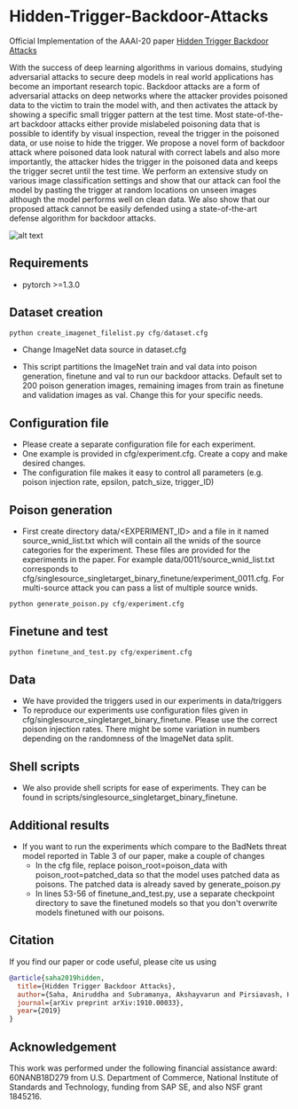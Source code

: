 # Hidden-Trigger-Backdoor-Attacks
Official Implementation of the AAAI-20 paper [Hidden Trigger Backdoor Attacks][paper]

With the success of deep learning algorithms in various domains, studying adversarial attacks to secure deep models
in real world applications has become an important research topic. Backdoor attacks are a form of adversarial attacks on
deep networks where the attacker provides poisoned data to the victim to train the model with, and then activates the attack by showing a specific small trigger pattern at the test time. Most state-of-the-art backdoor attacks either provide mislabeled poisoning data that is possible to identify by visual
inspection, reveal the trigger in the poisoned data, or use noise to hide the trigger. We propose a novel form of backdoor attack where poisoned data look natural with correct labels and also more importantly, the attacker hides the trigger in the poisoned data and keeps the trigger secret until the test time. We perform an extensive study on various image classification settings and show that our attack can fool the model by
pasting the trigger at random locations on unseen images although the model performs well on clean data. We also show
that our proposed attack cannot be easily defended using a state-of-the-art defense algorithm for backdoor attacks.

![alt text][teaser]

## Requirements
+ pytorch >=1.3.0

## Dataset creation
```python
python create_imagenet_filelist.py cfg/dataset.cfg
```

+ Change ImageNet data source in dataset.cfg

+ This script partitions the ImageNet train and val data into poison generation, finetune and val to run our backdoor attacks.
Default set to 200 poison generation images, remaining images from train as finetune and validation images as val.
Change this for your specific needs.

## Configuration file

+ Please create a separate configuration file for each experiment.
+ One example is provided in cfg/experiment.cfg. Create a copy and make desired changes.
+ The configuration file makes it easy to control all parameters (e.g. poison injection rate, epsilon, patch_size, trigger_ID)

## Poison generation
+ First create directory data/<EXPERIMENT_ID> and a file in it named source_wnid_list.txt which will contain all the wnids of the source categories for the experiment. These files are provided for the experiments in the paper. For example data/0011/source_wnid_list.txt corresponds to cfg/singlesource_singletarget_binary_finetune/experiment_0011.cfg. For multi-source attack you can pass a list of multiple source wnids.
```python
python generate_poison.py cfg/experiment.cfg
```

## Finetune and test
```python
python finetune_and_test.py cfg/experiment.cfg
```

## Data

+ We have provided the triggers used in our experiments in data/triggers
+ To reproduce our experiments use configuration files given in cfg/singlesource_singletarget_binary_finetune. Please use the correct poison injection rates. There might be some variation in numbers depending on the randomness of the ImageNet data split.

## Shell scripts
+ We also provide shell scripts for ease of experiments. They can be found in scripts/singlesource_singletarget_binary_finetune.

## Additional results
+ If you want to run the experiments which compare to the BadNets threat model reported in Table 3 of our paper, make a couple of changes
    + In the cfg file, replace poison_root=poison_data with poison_root=patched_data so that the model uses patched data as poisons. The patched data is already saved by generate_poison.py
    + In lines 53-56 of finetune_and_test.py, use a separate checkpoint directory to save the finetuned models so that you don't overwrite models finetuned with our poisons.
    
## Citation
If you find our paper or code useful, please cite us using
```bib
@article{saha2019hidden,
  title={Hidden Trigger Backdoor Attacks},
  author={Saha, Aniruddha and Subramanya, Akshayvarun and Pirsiavash, Hamed},
  journal={arXiv preprint arXiv:1910.00033},
  year={2019}
}
```

## Acknowledgement
This work was performed under the following financial assistance award: 60NANB18D279 from U.S. Department of Commerce, National Institute of Standards and Technology, funding from SAP SE, and also NSF grant 1845216.

[paper]: https://arxiv.org/abs/1910.00033
[teaser]: https://github.com/UMBCvision/Hidden-Trigger-Backdoor-Attacks/blob/master/Teaser_Updated.png
